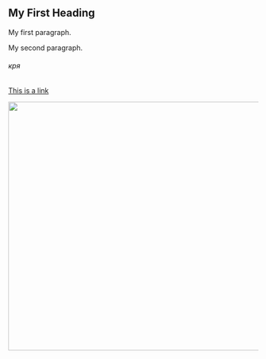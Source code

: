 <!DOCTYPE html>
<html>
<body>

<h2>My First Heading</h2>

<p>My first paragraph.</p>
<p>My second paragraph.</p>

<h6>кря</h6>

<a href="https://github.com/AlsuMindarova">This is a link</a>

<img src="https://24smi.org/public/media/2017/6/2/01_2VSwBWF.jpg" width="800" height="500">

</body>
</html>
